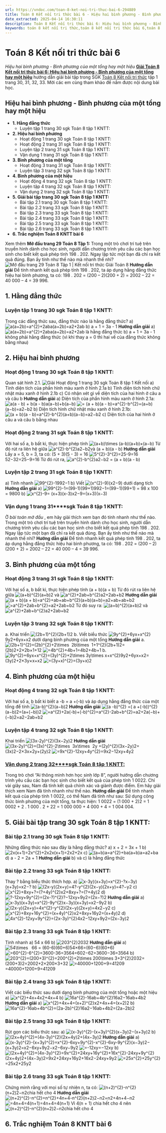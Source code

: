 ```yaml
---
url: https://vndoc.com/toan-8-ket-noi-tri-thuc-bai-6-294889
title: Toán 8 Kết nối tri thức bài 6 - Hiệu hai bình phương - Bình phương của một tổng hay một hiệu - VnDoc.com
date_extracted: 2025-04-14 16:30:11
description: Toán 8 Kết nối tri thức bài 6: Hiệu hai bình phương - Bình phương của một tổng hay một hiệu được VnDoc biên soạn lời giải nhằm giúp các em nắm được nội dung bài Hiệu hai bình phương, Toán 8 sách Kết nối tri thức. Mời các em tham khảo lời giải
keywords: toán 8 kết nối tri thức,toán 8 kết nối tri thức bài 6,toán 8 kết nối tri thức bài Hiệu hai bình phương Bình phương của một tổng hay một hiệu,toán lớp 8 kết nối tri thức,giải toán 8 kết nối tri thức,bài 6 Hiệu hai bình phương Bình phương của một tổng hay một hiệu,toán 8 bài 6 kết nối tri thức,hiệu hai bình phương bình phương của một tổng hay một hiệu,toán 8 bài 6,bài tập hiệu hai bình phương bình phương của một tổng hay một hiệu
---
```


# Toán 8 Kết nối tri thức bài 6
 _Hiệu hai bình phương - Bình phương của một tổng hay một hiệu_
[**Giải Toán 8 Kết nối tri thức bài 6: Hiệu hai bình phương - Bình phương của một tổng hay một hiệu**](<https://vndoc.com/toan-8-ket-noi-tri-thuc-bai-6-294889>) hướng dẫn giải bài tập trong SGK [Toán 8 Kết nối tri thức](<https://vndoc.com/toan-8-ket-noi-tri-thuc>) tập 1 trang 30, 31, 32, 33. Mời các em cùng tham khảo để nắm được nội dung bài học.
## **Hiệu hai bình phương - Bình phương của một tổng hay một hiệu**
  * **1\. Hằng đẳng thức**
    * Luyện tập 1 trang 30 sgk Toán 8 tập 1 KNTT: 
  * **2\. Hiệu hai bình phương**
    * Hoạt động 1 trang 30 sgk Toán 8 tập 1 KNTT:
    * Hoạt động 2 trang 31 sgk Toán 8 tập 1 KNTT:
    * Luyện tập 2 trang 31 sgk Toán 8 tập 1 KNTT: 
    * Vận dụng 1 trang 31 sgk Toán 8 tập 1 KNTT:
  * **3\. Bình phương của một tổng**
    * Hoạt động 3 trang 31 sgk Toán 8 tập 1 KNTT:
    * Luyện tập 3 trang 32 sgk Toán 8 tập 1 KNTT: 
  * **4\. Bình phương của một hiệu**
    * Hoạt động 4 trang 32 sgk Toán 8 tập 1 KNTT: 
    * Luyện tập 4 trang 32 sgk Toán 8 tập 1 KNTT: 
    * Vận dụng 2 trang 32 sgk Toán 8 tập 1 KNTT: 
  * **5\. Giải bài tập trang 30 sgk Toán 8 tập 1 KNTT:**
    * Bài tập 2.1 trang 30 sgk Toán 8 tập 1 KNTT:
    * Bài tập 2.2 trang 33 sgk Toán 8 tập 1 KNTT:
    * Bài tập 2.3 trang 33 sgk Toán 8 tập 1 KNTT:
    * Bài tập 2.4 trang 33 sgk Toán 8 tập 1 KNTT: 
    * Bài tập 2.5 trang 33 sgk Toán 8 tập 1 KNTT:
    * Bài tập 2.6 trang 33 sgk Toán 8 tập 1 KNTT:
  * **6\. Trắc nghiệm Toán 8 KNTT bài 6**

Xem thêm
**Mở đầu trang 29 Toán 8 Tập 1:** Trong một trò chơi trí tuệ trên truyền hình dành cho học sinh, người dẫn chương trình yêu cầu các bạn học sinh cho biết kết quả phép tính 198 . 202. Ngay lập tức một bạn đã chỉ ra kết quả đúng. Bạn ấy tính như thế nào mà nhanh thế nhỉ?
![Mở đầu trang 29 Toán 8 Tập 1 | Kết nối tri thức Giải Toán 8](https://i.vdoc.vn/data/image/2024/10/02/mo-dau-trang-29-toan-8-tap-1.png)
**Hướng dẫn giải**
Để tính nhanh kết quả phép tính 198 . 202, ta áp dụng hằng đẳng thức hiệu hai bình phương, ta có:
198 . 202 = \(200 – 2\)\(200 + 2\) = 2002 – 22 = 40 000 – 4 = 39 996.
## 1\. Hằng đẳng thức
### **Luyện tập 1 trang 30 sgk Toán 8 tập 1 KNTT:**
Trong các đẳng thức sau, đẳng thức nào là hằng đẳng thức?
a\) ![a\(a+2b\)=a^{2}+2ab](https://i.vdoc.vn/data/image/blank.png)a\(a+2b\)=a2+2ab
b\) a + 1 = 3a - 1
**Hướng dẫn giải**
a\) ![a\(a+2b\)=a^{2}+2ab](https://i.vdoc.vn/data/image/blank.png)a\(a+2b\)=a2+2ab là hằng đẳng thức
b\) a + 1 = 3a - 1 không phải hằng đẳng thức \(vì khi thay a = 0 thì hai vế của đẳng thức không bằng nhau\)
## 2\. Hiệu hai bình phương
### **Hoạt động 1 trang 30 sgk Toán 8 tập 1 KNTT:**
Quan sát hình 2.1.
![Giải Hoạt động 1 trang 30 sgk Toán 8 tập 1 Kết nối](https://i.vdoc.vn/data/image/2023/04/21/anh-2.png)
a\) Tính diện tích của phần hình màu xanh ở hình 2.1a
b\) Tính diện tích hình chữ nhật màu xanh ở hình 2.1b
c\) Có nhận xét gì về diện tích của hai hình ở câu a và câu b
**Hướng dẫn giải**
a\) Diện tích của phần hình màu xanh ở hình 2.1a:
![a\(a - b\) + b\(a - b\)](https://i.vdoc.vn/data/image/blank.png)a\(a−b\)+b\(a−b\)
![= \(a + b\)\(a - b\)=a^{2}-b^{2}](https://i.vdoc.vn/data/image/blank.png)=\(a+b\)\(a−b\)=a2−b2
b\) Diện tích hình chữ nhật màu xanh ở hình 2.1b: ![\(a + b\)\(a - b\)=a^{2}-b^{2}](https://i.vdoc.vn/data/image/blank.png)\(a+b\)\(a−b\)=a2−b2
c\) Diện tích của hai hình ở câu a và câu b bằng nhau
### **Hoạt động 2 trang 31 sgk Toán 8 tập 1 KNTT:**
Với hai số a, b bất kì, thực hiện phép tính ![\(a+b\)\\times \(a-b\)](https://i.vdoc.vn/data/image/blank.png)\(a+b\)×\(a−b\)
Từ đó rút ra liên hệ giữa ![a^{2}-b^{2}](https://i.vdoc.vn/data/image/blank.png)a2−b2và \(a + b\)\(a - b\)
**Hướng dẫn giải**
Lấy a = 5, b = 3, ta có: \(5 + 3\)\(5 - 3\) = 16
![5^{2}-3^{2}=25-9=16](https://i.vdoc.vn/data/image/blank.png)52−32=25−9=16
Từ đó rút ra, ![a^{2}-b^{2}](https://i.vdoc.vn/data/image/blank.png)a2−b2 = \(a + b\)\(a - b\)
### **Luyện tập 2 trang 31 sgk Toán 8 tập 1 KNTT:**
a\) Tính nhanh ![99^{2}-1](https://i.vdoc.vn/data/image/blank.png)992−1
b\) Viết ![\(x^{2}-9\)](https://i.vdoc.vn/data/image/blank.png)\(x2−9\) dưới dạng tích
**Hướng dẫn giải**
a\) ![99^{2}-1=\(99-1\)\(99+1\)](https://i.vdoc.vn/data/image/blank.png)992−1=\(99−1\)\(99+1\) = 98 x 100 = 9800
b\) ![x^{2}-9= \(x+3\)\(x-3\)](https://i.vdoc.vn/data/image/blank.png)x2−9=\(x+3\)\(x−3\)
### **Vận dụng 1 trang 31****sgk Toán 8 tập 1 KNTT:**
Ở _bài toán mở đầu_ , em hãy giải thích xem bạn đó tính nhanh như thế nào.
Trong một trò chơi trí tuệ trên truyền hình dành cho học sinh, người dẫn chương trình yêu cầu các bạn học sinh cho biết kết quả phép tính 198 . 202. Ngay lập tức một bạn đã chỉ ra kết quả đúng. Bạn ấy tính như thế nào mà nhanh thế nhỉ?
**Hướng dẫn giải**
Để tính nhanh kết quả phép tính 198 . 202, ta áp dụng hằng đẳng thức hiệu hai bình phương, ta có:
198 . 202 = \(200 – 2\)\(200 + 2\) = 2002 – 22 = 40 000 – 4 = 39 996.
## 3\. Bình phương của một tổng
### **Hoạt động 3 trang 31 sgk Toán 8 tập 1 KNTT:**
Với hai số a, b bất kì, thực hiện phép tính \(a + b\)\(a + b\)
Từ đó rút ra liên hệ giữa ![\(a+b\)^{2}](https://i.vdoc.vn/data/image/blank.png)\(a+b\)2 và ![a^{2}+2ab+b^{2}](https://i.vdoc.vn/data/image/blank.png)a2+2ab+b2
**Hướng dẫn giải**
![\(a + b\)\(a + b\)=a^{2}+ab+ab+b^{2}](https://i.vdoc.vn/data/image/blank.png)\(a+b\)\(a+b\)=a2+ab+ab+b2
![=a^{2}+2ab+b^{2}](https://i.vdoc.vn/data/image/blank.png)=a2+2ab+b2
Từ đó suy ra: ![\(a+b\)^{2}](https://i.vdoc.vn/data/image/blank.png)\(a+b\)2 và ![a^{2}+2ab+b^{2}](https://i.vdoc.vn/data/image/blank.png)a2+2ab+b2
### **Luyện tập 3 trang 32 sgk Toán 8 tập 1 KNTT:**
a. Khai triển ![\(2b+1\)^{2}](https://i.vdoc.vn/data/image/blank.png)\(2b+1\)2
b. Viết biểu thức ![9y^{2}+6yx+x^{2}](https://i.vdoc.vn/data/image/blank.png)9y2+6yx+x2 dưới dạng bình phương của một tổng
**Hướng dẫn giải**
a. ![\(2b+1\)^{2}=\(2b\)^{2}+2\\times  2b\\times  1+1^{2}](https://i.vdoc.vn/data/image/blank.png)\(2b+1\)2=\(2b\)2+2×2b×1+12
![=4b^{2}+4b+1](https://i.vdoc.vn/data/image/blank.png)=4b2+4b+1
b. ![9y^{2}+6yx+x^{2}=\(3y\)^{2}+2\\times 3y\\times x+x^{2}](https://i.vdoc.vn/data/image/blank.png)9y2+6yx+x2=\(3y\)2+2×3y×x+x2
![=\(3y+x\)^{2}](https://i.vdoc.vn/data/image/blank.png)=\(3y+x\)2
## 4\. Bình phương của một hiệu
### **Hoạt động 4 trang 32 sgk Toán 8 tập 1 KNTT:**
Với hai số a, b bất kì biết a -b = a +\(-b\) và áp dụng hằng đẳng thức của một tổng để tính ![\(a-b\)^{2}](https://i.vdoc.vn/data/image/blank.png)\(a−b\)2
**Hướng dẫn giải**
![\(a -b\)^{2} =\( a +\(-b\)\)^{2}](https://i.vdoc.vn/data/image/blank.png)\(a−b\)2=\(a+\(−b\)\)2
![=a^{2}+2a\(-b\)+\(-b\)^{2}=a^{2}-2ab+b^{2}](https://i.vdoc.vn/data/image/blank.png)=a2+2a\(−b\)+\(−b\)2=a2−2ab+b2
### **Luyện tập 4 trang 32 sgk Toán 8 tập 1 KNTT:**
Khai triển ![\(3x-2y\)^{2}](https://i.vdoc.vn/data/image/blank.png)\(3x−2y\)2
**Hướng dẫn giải**
![\(3x-2y\)^{2}=\(3x\)^{2}-2\\times  3x\\times  2y +\(2y\)^{2}](https://i.vdoc.vn/data/image/blank.png)\(3x−2y\)2=\(3x\)2−2×3x×2y+\(2y\)2
![=9x^{2}-12xy+4y^{2}](https://i.vdoc.vn/data/image/blank.png)=9x2−12xy+4y2
### [**Vận dụng 2 trang 32****sgk Toán 8 tập 1 KNTT:**](<https://vndoc.com/van-dung-2-trang-32-sgk-toan-8-tap-1-ket-noi-tri-thuc-330590>)
Trong trò chơi “Ai thông minh hơn học sinh lớp 8”, người hướng dẫn chương trình yêu cầu các bạn học sinh cho biết kết quả của phép tính 1 0022. Chỉ vài giây sau, Nam đã tính kết quả chính xác và giành được điểm. Em hãy giải thích xem Nam đã tính nhanh như thế nào.
**Hướng dẫn giải**
Để tính nhanh kết quả của phép tính 1 0022, có thể Nam đã tính như sau:
Sử dụng công thức bình phương của một tổng, ta thực hiện:
1 0022 = \(1 000 + 2\)2 = 1 0002 \+ 2 . 1 000 . 2 + 22
= 1 000 000 + 4 000 + 4 = 1 004 004.
## 5\. Giải bài tập trang 30 sgk Toán 8 tập 1 KNTT:
### **Bài tập 2.1 trang 30 sgk Toán 8 tập 1 KNTT:**
Những đẳng thức nào sau đây là hằng đẳng thức?
a\) x + 2 = 3x + 1
b\) ![2x\(x+1\)=2x^{2}+2x](https://i.vdoc.vn/data/image/blank.png)2x\(x+1\)=2x2+2x
c\) ![\(a+b\)a=a^{2}+ba](https://i.vdoc.vn/data/image/blank.png)\(a+b\)a=a2+ba
d\) a - 2 = 2a + 1
**Hướng dẫn giải**
b\) và c\) là hằng đẳng thức
### **Bài tập 2.2 trang 33 sgk Toán 8 tập 1 KNTT:**
Thay ? bằng biểu thức thích hợp.
a\) ![x-3y\)\(x+3y\)=x^{2}-?](https://i.vdoc.vn/data/image/blank.png)x−3y\)\(x+3y\)=x2−?
b\) ![\(2x-y\)\(2x+y\)=4?-y^{2}](https://i.vdoc.vn/data/image/blank.png)\(2x−y\)\(2x+y\)=4?−y2
c\) ![x^{2}+8xy+?=\(?+4y\)^{2}](https://i.vdoc.vn/data/image/blank.png)x2+8xy+?=\(?+4y\)2
d\) ![?-12xy+9y^{2}=\(2x-?\)^{2}](https://i.vdoc.vn/data/image/blank.png)?−12xy+9y2=\(2x−?\)2
**Hướng dẫn giải**
a\) ![x-3y\)\(x+3y\)=x^{2}-9y^{2}](https://i.vdoc.vn/data/image/blank.png)x−3y\)\(x+3y\)=x2−9y2
b\) ![\(2x-y\)\(2x+y\)=4x^{2}-y^{2}](https://i.vdoc.vn/data/image/blank.png)\(2x−y\)\(2x+y\)=4x2−y2
c\) ![x^{2}+8xy+16y^{2}=\(x+4y\)^{2}](https://i.vdoc.vn/data/image/blank.png)x2+8xy+16y2=\(x+4y\)2
d\) ![4x^{2}-12xy+9y^{2}=\(2x-3y\)^{2}](https://i.vdoc.vn/data/image/blank.png)4x2−12xy+9y2=\(2x−3y\)2
### **Bài tập 2.3 trang 33 sgk Toán 8 tập 1 KNTT:**
Tính nhanh
a\) 54 x 66
b\) ![203^{2}](https://i.vdoc.vn/data/image/blank.png)2032
**Hướng dẫn giải**
a\) ![54\\times   66 = \(60-6\)\(60+6\)](https://i.vdoc.vn/data/image/blank.png)54×66=\(60−6\)\(60+6\)
![=60^{2}-6^{2}=3600-36=3564](https://i.vdoc.vn/data/image/blank.png)=602−62=3600−36=3564
b\) ![203^{2}=\(200+3\)^{2}=200^{2}+2\\times 200\\times 3+3^{2}](https://i.vdoc.vn/data/image/blank.png)2032=\(200+3\)2=2002+2×200×3+32
![=40000+1200+9=41209](https://i.vdoc.vn/data/image/blank.png)=40000+1200+9=41209
### **Bài tập 2.4 trang 33 sgk Toán 8 tập 1 KNTT:**
Viết các biểu thức sau dưới dạng bình phương của một tổng hoặc một hiệu
a\) ![x^{2}+4x+4](https://i.vdoc.vn/data/image/blank.png)x2+4x+4
b\) ![16a^{2}-16ab+4b^{2}](https://i.vdoc.vn/data/image/blank.png)16a2−16ab+4b2
**Hướng dẫn giải**
a\) ![x^{2}+4x+4=\(x+2\)^{2}](https://i.vdoc.vn/data/image/blank.png)x2+4x+4=\(x+2\)2
b\) ![16a^{2}-16ab+4b^{2}=\(2a-2b\)^{2}](https://i.vdoc.vn/data/image/blank.png)16a2−16ab+4b2=\(2a−2b\)2
### **Bài tập 2.5 trang 33 sgk Toán 8 tập 1 KNTT:**
Rút gọn các biểu thức sau:
a\) ![\(x-3y\)^{2}-\(x+3y\)^{2}](https://i.vdoc.vn/data/image/blank.png)\(x−3y\)2−\(x+3y\)2
b\) ![\(2x+4y\)^{2}+\(4x-3y\)^{2}](https://i.vdoc.vn/data/image/blank.png)\(2x+4y\)2+\(4x−3y\)2
**Hướng dẫn giải**
a\) ![\(x-3y\)^{2}-\(x+3y\)^{2}=x^{2}-6xy+9y^{2}-x^{2}-6xy-9y^{2}](https://i.vdoc.vn/data/image/blank.png)\(x−3y\)2−\(x+3y\)2=x2−6xy+9y2−x2−6xy−9y2
![=-12xy](https://i.vdoc.vn/data/image/blank.png)=−12xy
b\) ![\(2x+4y\)^{2}+\(4x-3y\)^{2}=9x^{2}+24xy+16y^{2}+16x^{2}-24xy+9y^{2}](https://i.vdoc.vn/data/image/blank.png)\(2x+4y\)2+\(4x−3y\)2=9x2+24xy+16y2+16x2−24xy+9y2
![=25x^{2}+25y^{2}](https://i.vdoc.vn/data/image/blank.png)=25x2+25y2
### **Bài tập 2.6 trang 33 sgk Toán 8 tập 1 KNTT:**
Chứng minh rằng với mọi số tự nhiên n, ta có:
![\(n+2\)^{2}-n^{2}](https://i.vdoc.vn/data/image/blank.png)\(n+2\)2−n2chia hết cho 4
**Hướng dẫn giải**
![\(n+2\)^{2}-n^{2}=n^{2}+4n+4-n^{2}](https://i.vdoc.vn/data/image/blank.png)\(n+2\)2−n2=n2+4n+4−n2
![=4n+4=4\(n+1\)](https://i.vdoc.vn/data/image/blank.png)=4n+4=4\(n+1\)
Vì 4\(n + 1\) chia hết cho 4 nên ![\(n+2\)^{2}-n^{2}](https://i.vdoc.vn/data/image/blank.png)\(n+2\)2−n2chia hết cho 4
## 6\. Trắc nghiệm Toán 8 KNTT bài 6
